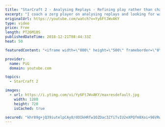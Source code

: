```yaml
---
title: "StarCraft 2 - Analysing Replays - Refining play rather than changing strategy - coaching session"
excerpt: "I coach a zerg player on analysing replays and looking for ways to refine play rather than adjust strategy -- Watch live at https://www.twitch.tv/x5_pig"
originalUrl: https://youtube.com/watch?v=Yy6FtJWvAKY
type: video
price: Free
length: PT26M18S
publishedDateTime: 2018-12-21T08:44:33Z
heat: 50

featuredContent: "<iframe width=\"800\" height=\"500\" frameborder=\"0\" src=\"https://www.youtube.com/embed/Yy6FtJWvAKY\" allow=\"accelerometer; autoplay; encrypted-media; gyroscope; picture-in-picture\" allowfullscreen></iframe>"

provider:
  name: PiG
  domain: youtube.com

topics:
  - StarCraft 2

images:
  - url: https://i.ytimg.com/vi/Yy6FtJWvAKY/maxresdefault.jpg
    width: 1280
    height: 720
    isCached: true

secured: "khr89g+jQ39iutelpCAy8/dOIkHRfw1OZDac3ZfiTvIU2eXPQfm8Xoi+96VRw8pB6TGrG2Gcqdgwy+I9Q/i27EY9Z9++jAl9t/P/59D0vUmBKL/G/XQRV5t0gjd+nblyv3Ol8volUsxeRcy+cS4oPpru5Lu1VAsZAGBPO02gUst6tvsXJvpG3foPAi0Ws7opAVlgmD2daR5LqzNCZ2tdKEyN8M3bd1t8sMlM7QqI0d0yUlVY/nVQhbUGu7YVgdGj/B+s2KfXtiUaWostnzRhAFGqzRBeysgIcmrwILpxG9Y2+OuZWWf/W+zvmBB5p+H7mCgWjzqCD0Xvrb1uIcADUCnV8GHlNENovkIv9Of7/MjgWj9El4f3sxMht098tLZx4iayYSkoZpL9IxGQUqFqmKwKucGFPlhUMavzB03BYmc=;bBccORM2hOddBBWjCaI9tg=="
---
```


